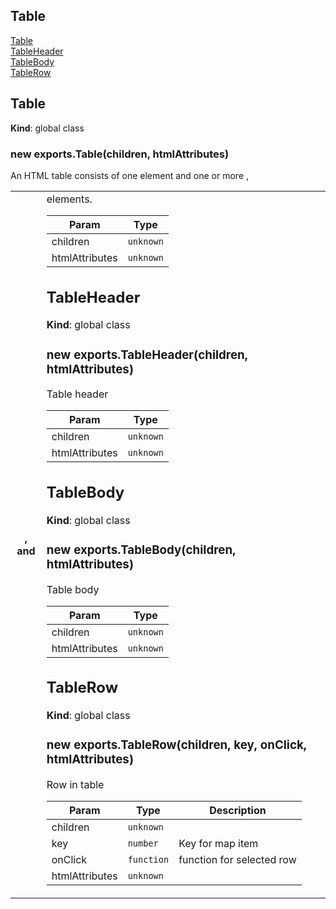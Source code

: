 ## Table

<dl>
<dt><a href="#Table">Table</a></dt>
<dd></dd>
<dt><a href="#TableHeader">TableHeader</a></dt>
<dd></dd>
<dt><a href="#TableBody">TableBody</a></dt>
<dd></dd>
<dt><a href="#TableRow">TableRow</a></dt>
<dd></dd>
</dl>

<a name="Table"></a>

## Table
**Kind**: global class  
<a name="new_Table_new"></a>

### new exports.Table(children, htmlAttributes)
An HTML table consists of one <table> element and one or more <tr>, <th>, and <td> elements.


| Param | Type |
| --- | --- |
| children | <code>unknown</code> | 
| htmlAttributes | <code>unknown</code> | 

<a name="TableHeader"></a>

## TableHeader
**Kind**: global class  
<a name="new_TableHeader_new"></a>

### new exports.TableHeader(children, htmlAttributes)
Table header


| Param | Type |
| --- | --- |
| children | <code>unknown</code> | 
| htmlAttributes | <code>unknown</code> | 

<a name="TableBody"></a>

## TableBody
**Kind**: global class  
<a name="new_TableBody_new"></a>

### new exports.TableBody(children, htmlAttributes)
Table body


| Param | Type |
| --- | --- |
| children | <code>unknown</code> | 
| htmlAttributes | <code>unknown</code> | 

<a name="TableRow"></a>

## TableRow
**Kind**: global class  
<a name="new_TableRow_new"></a>

### new exports.TableRow(children, key, onClick, htmlAttributes)
Row in table


| Param | Type | Description |
| --- | --- | --- |
| children | <code>unknown</code> |  |
| key | <code>number</code> | Key for map item |
| onClick | <code>function</code> | function for selected row |
| htmlAttributes | <code>unknown</code> |  |

